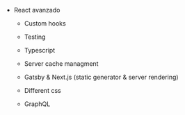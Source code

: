 - React avanzado

  - Custom hooks
  - Testing
  - Typescript

  - Server cache managment
  - Gatsby & Next.js (static generator & server rendering)
  - Different css
  - GraphQL
